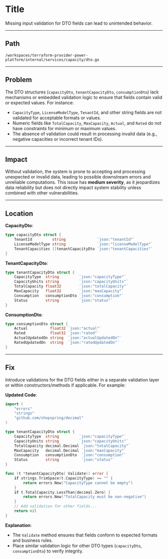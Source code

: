 # Title

Missing input validation for DTO fields can lead to unintended behavior.

---

## Path

`/workspaces/terraform-provider-power-platform/internal/services/capacity/dto.go`

---

## Problem

The DTO structures (`capacityDto`, `tenantCapacityDto`, `consumptionDto`) lack mechanisms or embedded validation logic to ensure that fields contain valid or expected values. For instance:
- `CapacityType`, `LicenseModelType`, `TenantId`, and other string fields are not validated for acceptable formats or values.
- Numeric fields like `TotalCapacity`, `MaxCapacity`, `Actual`, and `Rated` do not have constraints for minimum or maximum values.
- The absence of validation could result in processing invalid data (e.g., negative capacities or incorrect tenant IDs).

---

## Impact

Without validation, the system is prone to accepting and processing unexpected or invalid data, leading to possible downstream errors and unreliable computations. This issue has **medium severity**, as it jeopardizes data reliability but does not directly impact system stability unless combined with other vulnerabilities.

---

## Location

**CapacityDto**:
```go
type capacityDto struct {
	TenantId         string              `json:"tenantId"`
	LicenseModelType string              `json:"licenseModelType"`
	TenantCapacities []tenantCapacityDto `json:"tenantCapacities"`
}
```

**TenantCapacityDto**:
```go
type tenantCapacityDto struct {
	CapacityType  string         `json:"capacityType"`
	CapacityUnits string         `json:"capacityUnits"`
	TotalCapacity float32        `json:"totalCapacity"`
	MaxCapacity   float32        `json:"maxCapacity"`
	Consumption   consumptionDto `json:"consumption"`
	Status        string         `json:"status"`
}
```

**ConsumptionDto**:
```go
type consumptionDto struct {
	Actual          float32 `json:"actual"`
	Rated           float32 `json:"rated"`
	ActualUpdatedOn string  `json:"actualUpdatedOn"`
	RatedUpdatedOn  string  `json:"ratedUpdatedOn"`
}
```

---

## Fix

Introduce validations for the DTO fields either in a separate validation layer or within constructors/methods if applicable. For example:

**Updated Code**:
```go
import (
	"errors"
	"strings"
	"github.com/shopspring/decimal"
)

type tenantCapacityDto struct {
	CapacityType  string         `json:"capacityType"`
	CapacityUnits string         `json:"capacityUnits"`
	TotalCapacity decimal.Decimal `json:"totalCapacity"`
	MaxCapacity   decimal.Decimal `json:"maxCapacity"`
	Consumption   consumptionDto  `json:"consumption"`
	Status        string          `json:"status"`
}

func (t *tenantCapacityDto) Validate() error {
	if strings.TrimSpace(t.CapacityType) == "" {
		return errors.New("CapacityType cannot be empty")
	}
	if t.TotalCapacity.LessThan(decimal.Zero) {
		return errors.New("TotalCapacity must be non-negative")
	}
	// Add validation for other fields...
	return nil
}
```

**Explanation**:
- The `Validate` method ensures that fields conform to expected formats and business rules.
- Place similar validation logic for other DTO types (`capacityDto`, `consumptionDto`) to verify integrity.